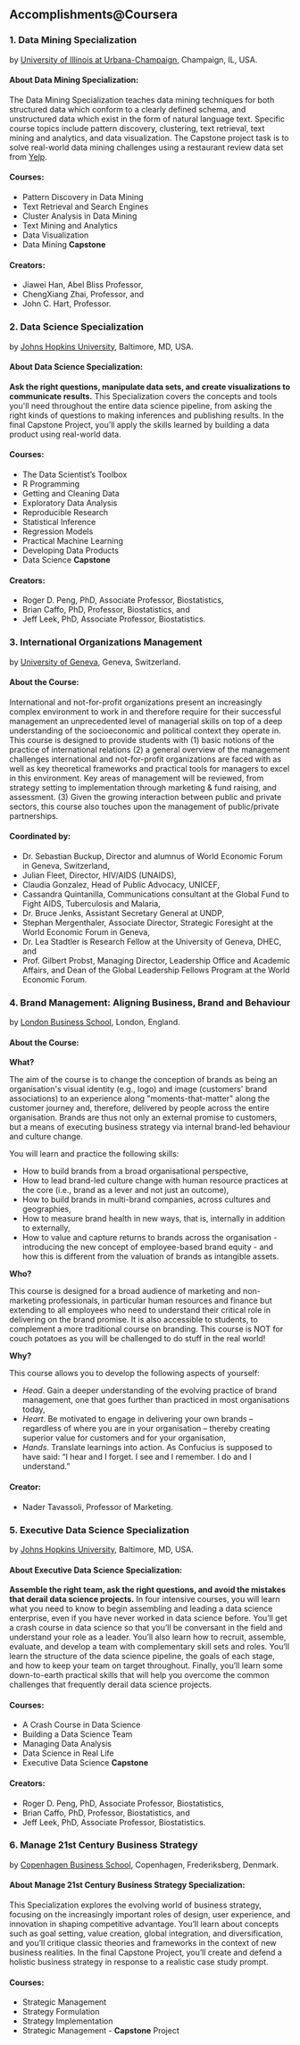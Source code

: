 ## Accomplishments@Coursera
### 1. Data Mining Specialization
by [University of Illinois at Urbana-Champaign](http://illinois.edu/), Champaign, IL, USA.

#### About Data Mining Specialization:
The Data Mining Specialization teaches data mining techniques for both structured data which conform to a clearly defined schema, and unstructured data which exist in the form of natural language text. Specific course topics include pattern discovery, clustering, text retrieval, text mining and analytics, and data visualization. The Capstone project task is to solve real-world data mining challenges using a restaurant review data set from [Yelp](http://www.yelp.com/).

#### Courses:
- Pattern Discovery in Data Mining
- Text Retrieval and Search Engines
- Cluster Analysis in Data Mining
- Text Mining and Analytics
- Data Visualization
- Data Mining **Capstone**

#### Creators:
- Jiawei Han, Abel Bliss Professor,
- ChengXiang Zhai, Professor, and
- John C. Hart, Professor.

### 2. Data Science Specialization
by [Johns Hopkins University](https://www.jhu.edu/), Baltimore, MD, USA.

#### About Data Science Specialization:
**Ask the right questions, manipulate data sets, and create visualizations to communicate results.**
This Specialization covers the concepts and tools you'll need throughout the entire data science pipeline, from asking the right kinds of questions to making inferences and publishing results. In the final Capstone Project, you’ll apply the skills learned by building a data product using real-world data.

#### Courses:
- The Data Scientist’s Toolbox
- R Programming
- Getting and Cleaning Data
- Exploratory Data Analysis
- Reproducible Research
- Statistical Inference
- Regression Models
- Practical Machine Learning
- Developing Data Products
- Data Science **Capstone**

#### Creators:
- Roger D. Peng, PhD, Associate Professor, Biostatistics,
- Brian Caffo, PhD, Professor, Biostatistics, and
- Jeff Leek, PhD, Associate Professor, Biostatistics.

### 3. International Organizations Management
by [University of Geneva](http://www.unige.ch/), Geneva, Switzerland.

#### About the Course:
International and not-for-profit organizations present an increasingly complex environment to work in and therefore require for their successful management an unprecedented level of managerial skills on top of a deep understanding of the socioeconomic and political context they operate in. This course is designed to provide students with (1) basic notions of the practice of international relations (2) a general overview of the management challenges international and not-for-profit organizations are faced with as well as key theoretical frameworks and practical tools for managers to excel in this environment. Key areas of management will be reviewed, from strategy setting to implementation through marketing & fund raising, and assessment. (3) Given the growing interaction between public and private sectors, this course also touches upon the management of public/private partnerships.

#### Coordinated by:
- Dr. Sebastian Buckup, Director and alumnus of World Economic Forum in Geneva, Switzerland,
- Julian Fleet, Director, HIV/AIDS (UNAIDS),
- Claudia Gonzalez, Head of Public Advocacy, UNICEF,
- Cassandra Quintanilla, Communications consultant at the Global Fund to Fight AIDS, Tuberculosis and Malaria,
- Dr. Bruce Jenks, Assistant Secretary General at UNDP,
- Stephan Mergenthaler, Associate Director, Strategic Foresight at the World Economic Forum in Geneva,
- Dr. Lea Stadtler is Research Fellow at the University of Geneva, DHEC, and
- Prof. Gilbert Probst, Managing Director, Leadership Office and Academic Affairs, and Dean of the Global Leadership Fellows Program at the World Economic Forum.

### 4. Brand Management: Aligning Business, Brand and Behaviour
by [London Business School](http://www.london.edu/), London, England.

#### About the Course:
<b>What?</b>

The aim of the course is to change the conception of brands as being an organisation's visual identity (e.g., logo) and image (customers' brand associations) to an experience along "moments-that-matter" along the customer journey and, therefore, delivered by people across the entire organisation. Brands are thus not only an external promise to customers, but a means of executing business strategy via internal brand-led behaviour and culture change.

You will learn and practice the following skills:
- How to build brands from a broad organisational perspective,
- How to lead brand-led culture change with human resource practices at the core (i.e., brand as a lever and not just an outcome),
- How to build brands in multi-brand companies, across cultures and geographies,
- How to measure brand health in new ways, that is, internally in addition to externally,
- How to value and capture returns to brands across the organisation - introducing the new concept of employee-based brand equity - and how this is different from the valuation of brands as intangible assets.

<b>Who?</b>

This course is designed for a broad audience of marketing and non-marketing professionals, in particular human resources and finance but extending to all employees who need to understand their critical role in delivering on the brand promise. It is also accessible to students, to complement a more traditional course on branding. This course is NOT for couch potatoes as you will be challenged to do stuff in the real world!

<b>Why?</b>

This course allows you to develop the following aspects of yourself:

- <i>Head</i>. Gain a deeper understanding of the evolving practice of brand management, one that goes further than practiced in most organisations today,
- <i>Heart</i>. Be motivated to engage in delivering your own brands – regardless of where you are in your organisation – thereby creating superior value for customers and for your organisation,
- <i>Hands</i>. Translate learnings into action. As Confucius is supposed to have said: “I hear and I forget. I see and I remember. I do and I understand.”

#### Creator:
- Nader Tavassoli, Professor of Marketing.

### 5. Executive Data Science Specialization
by [Johns Hopkins University](https://www.jhu.edu/), Baltimore, MD, USA.

#### About Executive Data Science Specialization:
**Assemble the right team, ask the right questions, and avoid the mistakes that derail data science projects.**
In four intensive courses, you will learn what you need to know to begin assembling and leading a data science enterprise, even if you have never worked in data science before. You’ll get a crash course in data science so that you’ll be conversant in the field and understand your role as a leader. You’ll also learn how to recruit, assemble, evaluate, and develop a team with complementary skill sets and roles. You’ll learn the structure of the data science pipeline, the goals of each stage, and how to keep your team on target throughout. Finally, you’ll learn some down-to-earth practical skills that will help you overcome the common challenges that frequently derail data science projects.

#### Courses:
- A Crash Course in Data Science
- Building a Data Science Team
- Managing Data Analysis
- Data Science in Real Life
- Executive Data Science **Capstone**

#### Creators:
- Roger D. Peng, PhD, Associate Professor, Biostatistics,
- Brian Caffo, PhD, Professor, Biostatistics, and
- Jeff Leek, PhD, Associate Professor, Biostatistics.

### 6. Manage 21st Century Business Strategy
by [Copenhagen Business School](http://www.cbs.dk/en), Copenhagen, Frederiksberg, Denmark.

#### About Manage 21st Century Business Strategy Specialization:
This Specialization explores the evolving world of business strategy, focusing on the increasingly important roles of design, user experience, and innovation in shaping competitive advantage. You’ll learn about concepts such as goal setting, value creation, global integration, and diversification, and you’ll critique classic theories and frameworks in the context of new business realities. In the final Capstone Project, you’ll create and defend a holistic business strategy in response to a realistic case study prompt.

#### Courses:
- Strategic Management
- Strategy Formulation
- Strategy Implementation
- Strategic Management - **Capstone** Project
